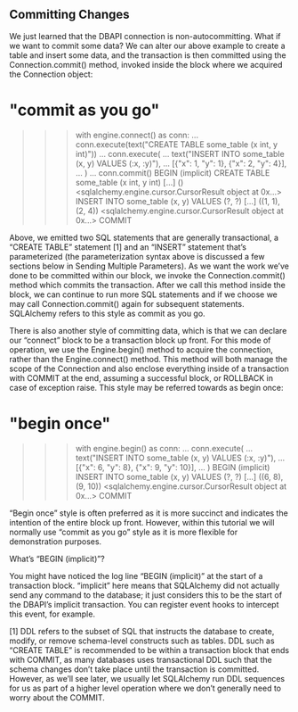 ## Committing Changes

We just learned that the DBAPI connection is non-autocommitting. What if we want to commit some data? We can alter our above example to create a table and insert some data, and the transaction is then committed using the Connection.commit() method, invoked inside the block where we acquired the Connection object:

# "commit as you go"
>>> with engine.connect() as conn:
...     conn.execute(text("CREATE TABLE some_table (x int, y int)"))
...     conn.execute(
...         text("INSERT INTO some_table (x, y) VALUES (:x, :y)"),
...         [{"x": 1, "y": 1}, {"x": 2, "y": 4}],
...     )
...     conn.commit()
BEGIN (implicit)
CREATE TABLE some_table (x int, y int)
[...] ()
<sqlalchemy.engine.cursor.CursorResult object at 0x...>
INSERT INTO some_table (x, y) VALUES (?, ?)
[...] ((1, 1), (2, 4))
<sqlalchemy.engine.cursor.CursorResult object at 0x...>
COMMIT

Above, we emitted two SQL statements that are generally transactional, a “CREATE TABLE” statement [1] and an “INSERT” statement that’s parameterized (the parameterization syntax above is discussed a few sections below in Sending Multiple Parameters). As we want the work we’ve done to be committed within our block, we invoke the Connection.commit() method which commits the transaction. After we call this method inside the block, we can continue to run more SQL statements and if we choose we may call Connection.commit() again for subsequent statements. SQLAlchemy refers to this style as commit as you go.

There is also another style of committing data, which is that we can declare our “connect” block to be a transaction block up front. For this mode of operation, we use the Engine.begin() method to acquire the connection, rather than the Engine.connect() method. This method will both manage the scope of the Connection and also enclose everything inside of a transaction with COMMIT at the end, assuming a successful block, or ROLLBACK in case of exception raise. This style may be referred towards as begin once:

# "begin once"
>>> with engine.begin() as conn:
...     conn.execute(
...         text("INSERT INTO some_table (x, y) VALUES (:x, :y)"),
...         [{"x": 6, "y": 8}, {"x": 9, "y": 10}],
...     )
BEGIN (implicit)
INSERT INTO some_table (x, y) VALUES (?, ?)
[...] ((6, 8), (9, 10))
<sqlalchemy.engine.cursor.CursorResult object at 0x...>
COMMIT

“Begin once” style is often preferred as it is more succinct and indicates the intention of the entire block up front. However, within this tutorial we will normally use “commit as you go” style as it is more flexible for demonstration purposes.

What’s “BEGIN (implicit)”?

You might have noticed the log line “BEGIN (implicit)” at the start of a transaction block. “implicit” here means that SQLAlchemy did not actually send any command to the database; it just considers this to be the start of the DBAPI’s implicit transaction. You can register event hooks to intercept this event, for example.

[1]
DDL refers to the subset of SQL that instructs the database to create, modify, or remove schema-level constructs such as tables. DDL such as “CREATE TABLE” is recommended to be within a transaction block that ends with COMMIT, as many databases uses transactional DDL such that the schema changes don’t take place until the transaction is committed. However, as we’ll see later, we usually let SQLAlchemy run DDL sequences for us as part of a higher level operation where we don’t generally need to worry about the COMMIT.